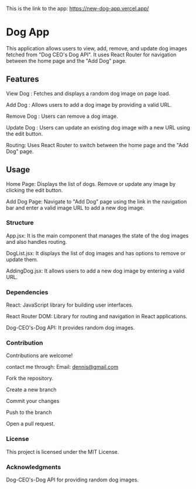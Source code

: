 This is the link to the app: https://new-dog-app.vercel.app/

# Dog App
This application allows users to view, add, remove, and update dog images fetched from "Dog CEO's Dog API". It uses React Router for navigation between the home page and the "Add Dog" page.

## Features
View Dog : Fetches and displays a random dog image on page load.

Add Dog : Allows users to add a dog image by providing a valid URL.

Remove Dog : Users can remove a dog image.

Update Dog : Users can update an existing dog image with a new URL using the edit button.

Routing: Uses React Router to switch between the home page and the "Add Dog" page.

## Usage
Home Page: Displays the list of dogs. Remove or update any image by clicking the edit button.

Add Dog Page: Navigate to "Add Dog" page using the link in the navigation bar and enter a valid image URL to add a new dog image.

### Structure
App.jsx: It is the main component that manages the state of the dog images and also handles routing.

DogList.jsx: It displays the list of dog images and has options to remove or update them.

AddingDog.jsx: It allows users to add a new dog image by entering a valid URL.

### Dependencies
React: JavaScript library for building user interfaces.

React Router DOM: Library for routing and navigation in React applications.

Dog-CEO's-Dog API: It provides random dog images.

### Contribution
Contributions are welcome!

contact me through:
Email: dennis@gmail.com

Fork the repository.

Create a new branch

Commit your changes

Push to the branch

Open a pull request.

### License
This project is licensed under the MIT License.

### Acknowledgments
Dog-CEO's-Dog API for providing random dog images.
